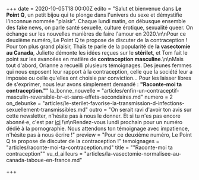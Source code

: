+++
date = 2020-10-05T18:00:00Z
edito = "Salut et bienvenue dans **Le Point Q**, un petit bijou qui te plonge dans l'univers du sexe et démystifie l'inconnue nommée \"plaisir\". Chaque lundi matin, on débusque ensemble des fake news, on parle santé sexuelle, culture érotique, sexualité queer. On échange sur les nouvelles manières de faire l'amour en 2020.\n\nPour ce deuxième numéro, Le Point Q te propose de discuter de la contraception&nbsp;! Pour ton plus grand plaisir, Thaïs te parle de la popularité de **la vasectomie au Canada**, Juliette démonte les idées reçues sur le **stérilet**, et Tom fait le point sur les avancées en matière de **contraception masculine**.\n\nMais tout d'abord, Orianne a recueilli plusieurs témoignages. Des jeunes femmes qui nous exposent leur rapport à la contraception, celle que la société leur a imposée ou celle qu'elles ont choisie par conviction… Pour les laisser libres de s'exprimer, nous leur avons simplement demandé : **\"Raconte-moi ta contraception.\"**"
la_bonne_nouvelle = "articles/enfin-un-contraceptif-masculin-reversible-br-et-sans-effets-secondaires.md"
numero = 2
on_debunke = "articles/le-sterilet-favorise-la-transmission-d-infections-sexuellement-transmissibles.md"
outro = "On serait ravi d'avoir ton avis sur cette newsletter, n'hésite pas à nous le donner. Et si tu n'es pas encore abonné·e, c'est par [ici](https://forms.gle/8dSqWNbnnD1Jeeyg8) !\n\nRendez-vous lundi prochain pour un numéro dédié à la pornographie. Nous attendons ton témoignage avec impatience, n'hésite pas à nous écrire !"
preview = "Pour ce deuxième numéro, Le Point Q te propose de discuter de la contraception !"
temoignages = "articles/raconte-moi-ta-contraception.md"
title = "\"Raconte-moi ta contraception\""
vu_d_ailleurs = "articles/la-vasectomie-normalisee-au-canada-taboue-en-france.md"

+++
